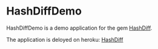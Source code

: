 HashDiffDemo
=========

HashDiffDemo is a demo application for the gem [HashDiff](https://github.com/liufengyun/hashdiff).

The application is deloyed on heroku: [HashDiff](http://hashdiff.herokuapp.com/)

